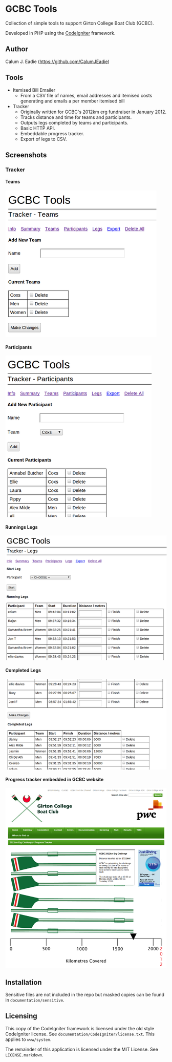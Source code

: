 GCBC Tools
==========

Collection of simple tools to support Girton College Boat Club (GCBC).

Developed in PHP using the [CodeIgniter](http://codeigniter.com/) framework.

Author
------

Calum J. Eadie (https://github.com/CalumJEadie)

Tools
-----

* Itemised Bill Emailer
    * From a CSV file of names, email addresses and itemised costs generating and emails a per member itemised bill
* Tracker
    * Originally written for GCBC's 2012km erg fundraiser in January 2012.
    * Tracks distance and time for teams and participants.
    * Outputs legs completed by teams and participants.
    * Basic HTTP API.
    * Embeddable progress tracker.
    * Export of legs to CSV.
    
Screenshots
-----------

### Tracker

#### Teams
![Teams][1]

#### Participants
![Participants][2]

#### Runnings Legs
![Running Legs][3]

#### Completed Legs
![Completed Legs][4]

#### Progress tracker embedded in GCBC website
![Progress tracker embedded in GCBC website][5]

[1]: https://github.com/CalumJEadie/gcbc-tools/raw/master/documentation/screenshots/teams.png
[2]: https://github.com/CalumJEadie/gcbc-tools/raw/master/documentation/screenshots/participants.png
[3]: https://github.com/CalumJEadie/gcbc-tools/raw/master/documentation/screenshots/legs-1.png
[4]: https://github.com/CalumJEadie/gcbc-tools/raw/master/documentation/screenshots/legs-2.png
[5]: https://github.com/CalumJEadie/gcbc-tools/raw/master/documentation/screenshots/gcbc-website.png

Installation
------------

Sensitive files are not included in the repo but masked copies can be found in `documentation/sensitive`.

Licensing
---------

This copy of the CodeIgniter framework is licensed under the old style CodeIgniter license. See `documentation/CodeIgniter/license.txt`. This applies to `www/system`.

The remainder of this application is licensed under the MIT License. See `LICENSE.markdown`.
